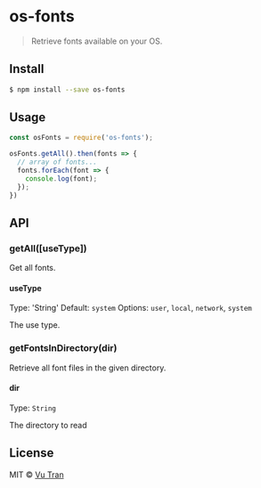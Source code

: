 # os-fonts

> Retrieve fonts available on your OS.

## Install

```bash
$ npm install --save os-fonts
```

## Usage

```js
const osFonts = require('os-fonts');

osFonts.getAll().then(fonts => {
  // array of fonts...
  fonts.forEach(font => {
    console.log(font);
  });
})
```

## API

### getAll([useType])

Get all fonts.

#### useType

Type: 'String'
Default: `system`
Options: `user`, `local`, `network`, `system`

The use type.

### getFontsInDirectory(dir)

Retrieve all font files in the given directory.

#### dir

Type: `String`

The directory to read

## License

MIT © [Vu Tran](https://github.com/vutran/)
